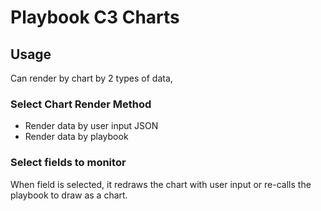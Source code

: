 # Playbook C3 Charts

## Usage

Can render by chart by 2 types of data,

### Select Chart Render Method

- Render data by user input JSON
- Render data by playbook

### Select fields to monitor

When field is selected, it redraws the chart with user input or re-calls the playbook to draw as a chart.
